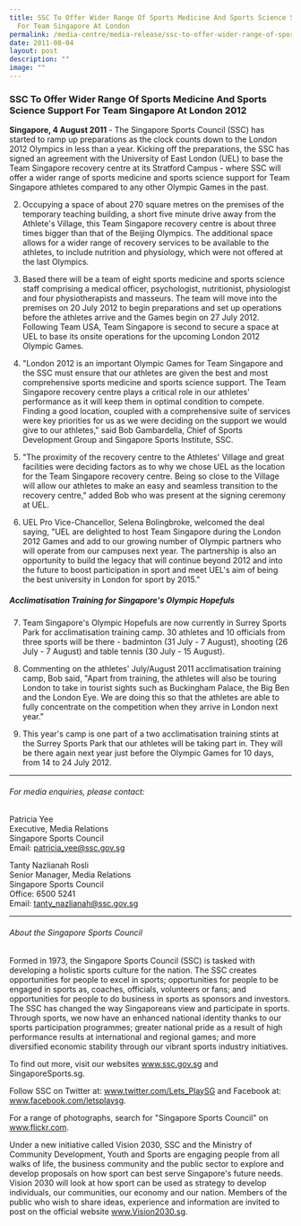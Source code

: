 ```yaml
---
title: SSC To Offer Wider Range Of Sports Medicine And Sports Science Support
  For Team Singapore At London
permalink: /media-centre/media-release/ssc-to-offer-wider-range-of-sports-medicine-and-sports-science/
date: 2011-08-04
layout: post
description: ""
image: ""
---
```

### **SSC To Offer Wider Range Of Sports Medicine And Sports Science Support For Team Singapore At London 2012**

**Singapore, 4 August 2011** - The Singapore Sports Council (SSC) has started to ramp up preparations as the clock counts down to the London 2012 Olympics in less than a year. Kicking off the preparations, the SSC has signed an agreement with the University of East London (UEL) to base the Team Singapore recovery centre at its Stratford Campus - where SSC will offer a wider range of sports medicine and sports science support for Team Singapore athletes compared to any other Olympic Games in the past.

2. Occupying a space of about 270 square metres on the premises of the temporary teaching building, a short five minute drive away from the Athlete's Village, this Team Singapore recovery centre is about three times bigger than that of the Beijing Olympics. The additional space allows for a wider range of recovery services to be available to the athletes, to include nutrition and physiology, which were not offered at the last Olympics.

3. Based there will be a team of eight sports medicine and sports science staff comprising a medical officer, psychologist, nutritionist, physiologist and four physiotherapists and masseurs. The team will move into the premises on 20 July 2012 to begin preparations and set up operations before the athletes arrive and the Games begin on 27 July 2012. Following Team USA, Team Singapore is second to secure a space at UEL to base its onsite operations for the upcoming London 2012 Olympic Games.

4. "London 2012 is an important Olympic Games for Team Singapore and the SSC must ensure that our athletes are given the best and most comprehensive sports medicine and sports science support. The Team Singapore recovery centre plays a critical role in our athletes' performance as it will keep them in optimal condition to compete. Finding a good location, coupled with a comprehensive suite of services were key priorities for us as we were deciding on the support we would give to our athletes," said Bob Gambardella, Chief of Sports Development Group and Singapore Sports Institute, SSC.

5. "The proximity of the recovery centre to the Athletes' Village and great facilities were deciding factors as to why we chose UEL as the location for the Team Singapore recovery centre. Being so close to the Village will allow our athletes to make an easy and seamless transition to the recovery centre," added Bob who was present at the signing ceremony at UEL.

6. UEL Pro Vice-Chancellor, Selena Bolingbroke, welcomed the deal saying, "UEL are delighted to host Team Singapore during the London 2012 Games and add to our growing number of Olympic partners who will operate from our campuses next year. The partnership is also an opportunity to build the legacy that will continue beyond 2012 and into the future to boost participation in sport and meet UEL's aim of being the best university in London for sport by 2015."

##### **Acclimatisation Training for Singapore's Olympic Hopefuls**

7. Team Singapore's Olympic Hopefuls are now currently in Surrey Sports Park for acclimatisation training camp. 30 athletes and 10 officials from three sports will be there - badminton (31 July - 7 August), shooting (26 July - 7 August) and table tennis (30 July - 15 August).

8. Commenting on the athletes' July/August 2011 acclimatisation training camp, Bob said, "Apart from training, the athletes will also be touring London to take in tourist sights such as Buckingham Palace, the Big Ben and the London Eye. We are doing this so that the athletes are able to fully concentrate on the competition when they arrive in London next year."

9. This year's camp is one part of a two acclimatisation training stints at the Surrey Sports Park that our athletes will be taking part in. They will be there again next year just before the Olympic Games for 10 days, from 14 to 24 July 2012.

---

###### For media enquiries, please contact:

Patricia Yee<br>
Executive, Media Relations<br>
Singapore Sports Council<br>
Email: patricia_yee@ssc.gov.sg

Tanty Nazlianah Rosli<br>
Senior Manager, Media Relations<br>
Singapore Sports Council<br>
Office: 6500 5241<br>
Email: tanty_nazlianah@ssc.gov.sg

---

###### About the Singapore Sports Council
Formed in 1973, the Singapore Sports Council (SSC) is tasked with developing a holistic sports culture for the nation. The SSC creates opportunities for people to excel in sports; opportunities for people to be engaged in sports as, coaches, officials, volunteers or fans; and opportunities for people to do business in sports as sponsors and investors. The SSC has changed the way Singaporeans view and participate in sports. Through sports, we now have an enhanced national identity thanks to our sports participation programmes; greater national pride as a result of high performance results at international and regional games; and more diversified economic stability through our vibrant sports industry initiatives.

To find out more, visit our websites www.ssc.gov.sg and SingaporeSports.sg.

Follow SSC on Twitter at: www.twitter.com/Lets_PlaySG and Facebook at: www.facebook.com/letsplaysg.

For a range of photographs, search for "Singapore Sports Council" on www.flickr.com.

Under a new initiative called Vision 2030, SSC and the Ministry of Community Development, Youth and Sports are engaging people from all walks of life, the business community and the public sector to explore and develop proposals on how sport can best serve Singapore's future needs. Vision 2030 will look at how sport can be used as strategy to develop individuals, our communities, our economy and our nation. Members of the public who wish to share ideas, experience and information are invited to post on the official website www.Vision2030.sg.